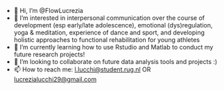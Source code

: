 - 👋 Hi, I’m @FlowLucrezia
- 👀 I’m interested in interpersonal communication over the course of development (esp early/late adolescence), emotional (dys)regulation, yoga & meditation, experience of dance and sport, and developing holistic approaches to functional rehabilitation for young athletes
- 🌱 I’m currently learning how to use Rstudio and Matlab to conduct my future research projects!
- 💞️ I’m looking to collaborate on future data analysis tools and projects :)
- 📫 How to reach me: l.lucchi@student.rug.nl OR lucrezialucchi29@gmail.com

<!---
FlowLucrezia/FlowLucrezia is a ✨ special ✨ repository because its `README.md` (this file) appears on your GitHub profile.
You can click the Preview link to take a look at your changes.
--->
